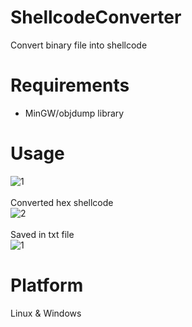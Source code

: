 # ShellcodeConverter
Convert binary file into shellcode

# Requirements
- MinGW/objdump library

# Usage
![1](https://user-images.githubusercontent.com/87413459/132942165-8a9729ad-aec3-4046-b155-abd49ce843ba.png)
<br><br>
Converted hex shellcode<br>
![2](https://user-images.githubusercontent.com/87413459/132942203-b7ee83d3-7127-4ee6-a050-9ce5a95d5f3e.png)
<br><br>
Saved in txt file<br>
![1](https://user-images.githubusercontent.com/87413459/132942223-bbe1f53d-b5e0-4874-947d-0cd8698c8c4a.png)

# Platform
Linux & Windows
